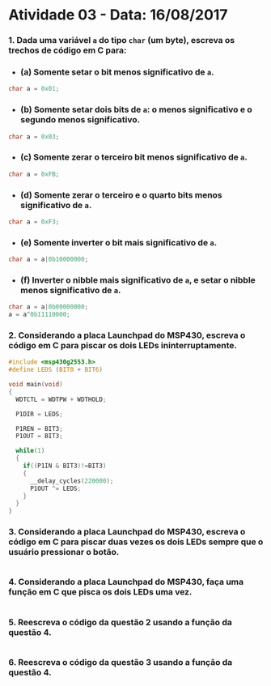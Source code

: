 # Atividade 03 - Data: 16/08/2017

### 1. **Dada uma variável `a` do tipo `char` (um byte), escreva os trechos de código em C para:**
- ### **(a) Somente setar o bit menos significativo de `a`.**
```c
char a = 0x01;
```

- ### **(b) Somente setar dois bits de `a`: o menos significativo e o segundo menos significativo.**
```c
char a = 0x03;
```

- ### **(c) Somente zerar o terceiro bit menos significativo de `a`.**
```c
char a = 0xFB;
```

- ### **(d) Somente zerar o terceiro e o quarto bits menos significativo de `a`.**
```c
char a = 0xF3;
```

- ### **(e) Somente inverter o bit mais significativo de `a`.**
```c
char a = a|0b10000000;
```

- ### **(f) Inverter o nibble mais significativo de `a`, e setar o nibble menos significativo de `a`.**
```c
char a = a|0b00000000;
a = a^0b11110000;
```

### 2. **Considerando a placa Launchpad do MSP430, escreva o código em C para piscar os dois LEDs ininterruptamente.**
```c
#include <msp430g2553.h>
#define LEDS (BIT0 + BIT6)

void main(void)
{
  WDTCTL = WDTPW + WDTHOLD;

  P1DIR = LEDS;

  P1REN = BIT3;
  P1OUT = BIT3;

  while(1)
  {
    if((P1IN & BIT3)!=BIT3)
    {
      __delay_cycles(220000);
      P1OUT ^= LEDS;
    }
  }
}
```

### 3. **Considerando a placa Launchpad do MSP430, escreva o código em C para piscar duas vezes os dois LEDs sempre que o usuário pressionar o botão.**
```
```

### 4. **Considerando a placa Launchpad do MSP430, faça uma função em C que pisca os dois LEDs uma vez.**
```
```

### 5. **Reescreva o código da questão 2 usando a função da questão 4.**
```
```

### 6. **Reescreva o código da questão 3 usando a função da questão 4.**
```
```
